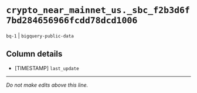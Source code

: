 # `crypto_near_mainnet_us._sbc_f2b3d6f7bd284656966fcdd78dcd1006`
`bq-1` | `bigquery-public-data`

## Column details
* [TIMESTAMP] `last_update`

-------------------------------------------------------------------------------
*Do not make edits above this line.*

